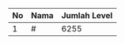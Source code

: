 | No | Nama            | Jumlah Level |
|----|-----------------|--------------|
| 1  | #    |    6255        |
